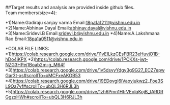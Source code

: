 ##Target results and analysis are provided inside github files.                            
Team members(size=4):


*1)Name:Gadiraju sanjay varma
  Email:18pa1a1211@vishnu.edu.in
*2)Name:Abhinav Dayal
  Email:abhinav.dayal@vishnu.edu.in
*3)Name:Sridevi.B
  Email:sridevi.b@vishnu.edu.in
*4)Name:A.Lakshmana Rao
  Email:18pa1a0511@vishnu.edu.in

  
  *COLAB FILE LINKS:
  *1)https://colab.research.google.com/drive/11vEILkzCEsFBR23eHuvjO1B-hDo4iKPX
  *2)https://colab.research.google.com/drive/1PCKXs-jwt-NZG3HPej1Boab2m-g_M64f
  *3)https://colab.research.google.com/drive/1v5dsyyYdgy3g9G27_ECZ7epwGar3t-xs#scrollTo=xMCFxeAKOB53
  *4)https://colab.research.google.com/drive/19EDovgI6iVaoyjukwz2_Foe3SL9Qa7vf#scrollTo=ubQL3H6RJL3h
  *5)https://colab.research.google.com/drive/1zh6Pmn1HtrVEolqKojB_tARDRGgzxHWh#scrollTo=ubQL3H6RJL3h
  
